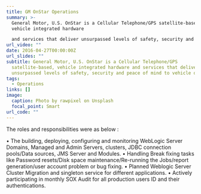 ```yaml
---
title: GM OnStar Operations
summary: >-
  General Motor, U.S. OnStar is a Cellular Telephone/GPS satellite-based,
  vehicle integrated hardware

  and services that deliver unsurpassed levels of safety, security and peace of mind to vehicle owners.
url_video: ""
date: 2016-04-27T00:00:00Z
url_slides: ""
subtitle: General Motor, U.S. OnStar is a Cellular Telephone/GPS
  satellite-based, vehicle integrated hardware and services that deliver
  unsurpassed levels of safety, security and peace of mind to vehicle owners.
tags:
  - Operations
links: []
image:
  caption: Photo by rawpixel on Unsplash
  focal_point: Smart
url_code: ""
---
```

The roles and responsibilities were as below :


• The building, deploying, configuring and monitoring WebLogic Server Domains, Managed and Admin Servers, clusters,
JDBC connection pools/Data sources, JMS Server and Modules.
• Handling Break fixing tasks like Password resets/Disk space maintenance/Re-running the Jobs/report generation/user
account problem or bug fixing.
• Planned Weblogic Server Cluster Migration and singleton service for different applications.
• Actively participating in monthly SOX Audit for all production users ID and their authentications.